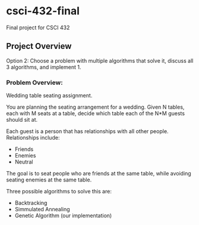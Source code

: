# csci-432-final
Final project for CSCI 432
## Project Overview
Option 2: Choose a problem with multiple algorithms that solve it, discuss all 3 algorithms, and implement 1.

### Problem Overview:
Wedding table seating assignment.

You are planning the seating arrangement for a wedding. Given N tables, each with M seats at a table, 
decide which table each of the N*M guests should sit at.

Each guest is a person that has relationships with all other people. Relationships include:
- Friends
- Enemies
- Neutral

The goal is to seat people who are friends at the same table, while avoiding seating enemies at the same table.

Three possible algorithms to solve this are:
- Backtracking
- Simmulated Annealing
- Genetic Algorithm (our implementation)
